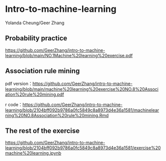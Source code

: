 # Intro-to-machine-learning
Yolanda Cheung/Geer Zhang
## Probability practice
https://github.com/GeerZhang/intro-to-machine-learning/blob/main/NO.1Machine%20learning%20exercise.pdf

## Association rule mining
pdf version：https://github.com/GeerZhang/intro-to-machine-learning/blob/main/machine%20learning%20exercise%20NO.8%20Association%20rule%20mining.pdf

r code：https://github.com/GeerZhang/intro-to-machine-learning/blob/2104bff092b9786a0fc5849c8a8973d4e36a1581/machinelearning%20NO.8Association%20rule%20mining.Rmd

## The rest of the exercise
https://github.com/GeerZhang/intro-to-machine-learning/blob/2104bff092b9786a0fc5849c8a8973d4e36a1581/exercise%20machine%20learning.ipynb
